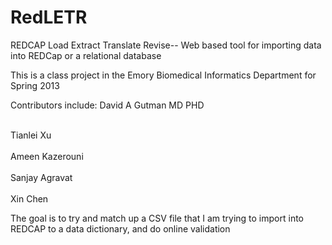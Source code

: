 RedLETR
=======

REDCAP Load Extract Translate Revise-- Web based tool for importing data into REDCap or a relational database 


This is a class project in the Emory Biomedical Informatics Department for Spring 2013

Contributors include:
David A Gutman MD PHD

<br> Tianlei Xu </br>
<br> Ameen Kazerouni </br>
<br> Sanjay Agravat </br>
<br> Xin Chen </br>

The goal is to try and match up a CSV file that I am trying to import into REDCAP to a data dictionary, and do online validation
